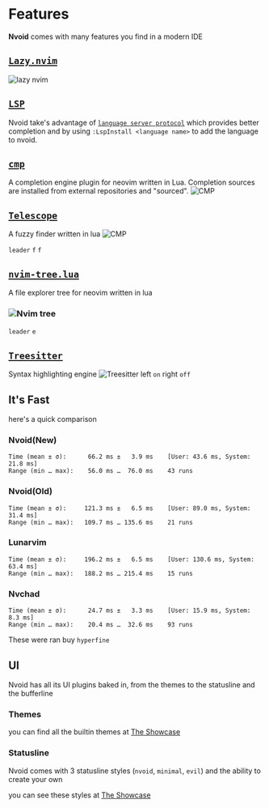 # Features

**Nvoid** comes with many features you find in a modern IDE

## [`Lazy.nvim`](https://github.com/folke/lazy.nvim)

![lazy nvim](/img/lazy.png)

## [`LSP`](https://github.com/neovim/nvim-lspconfig)

Nvoid take's advantage of [`language server protocol`](https://microsoft.github.io/language-server-protocol/) which provides better completion and by using `:LspInstall <language name>` to add the language to nvoid.

## [`cmp`](https://github.com/hrsh7th/nvim-cmp)

A completion engine plugin for neovim written in Lua. Completion sources are installed from external repositories and "sourced".
![CMP](/img/preview/cmp.png)

## [`Telescope`](https://github.com/nvim-telescope/telescope.nvim)

A fuzzy finder written in lua
![CMP](/img/preview/telescope.png)

`leader` `f` `f`

## [`nvim-tree.lua`](https://github.com/kyazdani42/nvim-tree.lua)

A file explorer tree for neovim written in lua
<h3 align="left">

![Nvim tree](/img/nvim-tree.png)

</h3>

`leader` `e`

## [`Treesitter`](https://github.com/nvim-treesitter/nvim-treesitter)

Syntax highlighting engine
![Treesitter](/img/treesitter.png)
left `on` right `off`


## It's Fast
here's a quick comparison
### Nvoid(New)
```
Time (mean ± σ):      66.2 ms ±   3.9 ms    [User: 43.6 ms, System: 21.8 ms]
Range (min … max):    56.0 ms …  76.0 ms    43 runs
```
### Nvoid(Old)
```
Time (mean ± σ):     121.3 ms ±   6.5 ms    [User: 89.0 ms, System: 31.4 ms]
Range (min … max):   109.7 ms … 135.6 ms    21 runs
```
### Lunarvim
```
Time (mean ± σ):     196.2 ms ±   6.5 ms    [User: 130.6 ms, System: 63.4 ms]
Range (min … max):   188.2 ms … 215.4 ms    15 runs
```
### Nvchad
```
Time (mean ± σ):      24.7 ms ±   3.3 ms    [User: 15.9 ms, System: 8.3 ms]
Range (min … max):    20.4 ms …  32.6 ms    93 runs
```
These were ran buy `hyperfine`

## UI

Nvoid has all its UI plugins baked in, from the themes to the statusline and the bufferline


### Themes
you can find all the builtin themes at [The Showcase](/sc#themes)

### Statusline

Nvoid comes with 3 statusline styles (`nvoid`, `minimal`, `evil`) and the ability to create your own

you can see these styles at [The Showcase](/sc#statusline)
